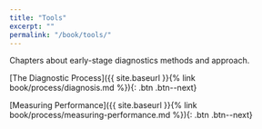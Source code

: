 ```yaml
---
title: "Tools"
excerpt: ""
permalink: "/book/tools/"
---
```


Chapters about early-stage diagnostics methods and approach.

[The Diagnostic Process]({{ site.baseurl }}{% link book/process/diagnosis.md %}){: .btn .btn--next}

[Measuring Performance]({{ site.baseurl }}{% link book/process/measuring-performance.md %}){: .btn .btn--next}
